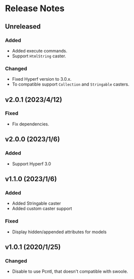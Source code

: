 # Release Notes

## Unreleased

### Added
- Added execute commands.
- Support `HtmlString` caster.

### Changed
- Fixed Hyperf version to 3.0.x.
- To compatible support `Collection` and `Stringable` casters.

## v2.0.1 (2023/4/12)

### Fixed
- Fix dependencies.

## v2.0.0 (2023/1/6)

### Added
- Support Hyperf 3.0

## v1.1.0 (2023/1/6)

### Added
- Added Stringable caster
- Added custom caster support

### Fixed
- Display hidden/appended attributes for models

## v1.0.1 (2020/1/25)

### Changed
- Disable to use Pcntl, that doesn't compatible with swoole.
